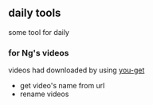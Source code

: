 ## daily tools
some tool for daily
### for Ng's videos
videos had downloaded by using [you-get](https://you-get.org/)
 * get video's name from url
 * rename videos
